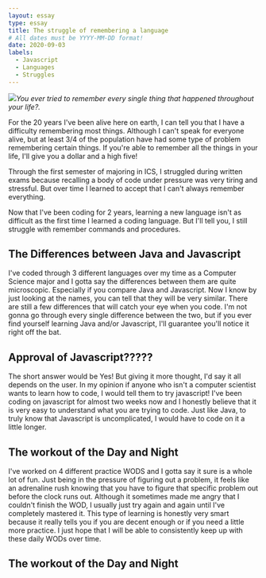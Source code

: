 ```yaml
---
layout: essay
type: essay
title: The struggle of remembering a language
# All dates must be YYYY-MM-DD format!
date: 2020-09-03
labels:
  - Javascript
  - Languages
  - Struggles
---
```


<img class="ui tiny right spaced image" src="../images/degree_difficulty.jpg">*You ever tried to remember every single thing that happened throughout your life?.*

For the 20 years I've been alive here on earth, I can tell you that I have a difficulty remembering most things. Although I can't speak for everyone alive, but at least 3/4 of the population have had some type of problem remembering certain things. If you're able to remember all the things in your life, I'll give you a dollar and a high five! 

Through the first semester of majoring in ICS, I struggled during written exams because recalling a body of code under pressure was very tiring and stressful. But over time I learned to accept that I can't always remember everything.

Now that I've been coding for 2 years, learning a new language isn't as difficult as the first time I learned a coding language. But I'll tell you, I still struggle with remember commands and procedures. 

## The Differences between Java and Javascript

I've coded through 3 different languages over my time as a Computer Science major and I gotta say the differences between them are quite microscopic. Especially if you compare Java and Javascript. Now I know by just looking at the names, you can tell that they will be very similar. There are still a few differences that will catch your eye when you code. I'm not gonna go through every single difference between the two, but if you ever find yourself learning Java and/or Javascript, I'll guarantee you'll notice it right off the bat. 

## Approval of Javascript?????

The short answer would be Yes! But giving it more thought, I'd say it all depends on the user. In my opinion if anyone who isn't a computer scientist wants to learn how to code, I would tell them to try javascript! I've been coding on javascript for almost two weeks now and I honestly believe that it is very easy to understand what you are trying to code. Just like Java, to truly know that Javascript is uncomplicated, I would have to code on it a little longer. 

## The workout of the Day and Night
 
I've worked on 4 different practice WODS and I gotta say it sure is a whole lot of fun. Just being in the pressure of figuring out a problem, it feels like an adrenaline rush knowing that you have to figure that specific problem out before the clock runs out. Although it sometimes made me angry that I couldn't finish the WOD, I usually just try again and again until I've completely mastered it. This type of learning is honestly very smart because it really tells you if you are decent enough or if you need a little more practice. I just hope that I will be able to consistently keep up with these daily WODs over time. 

## The workout of the Day and Night


